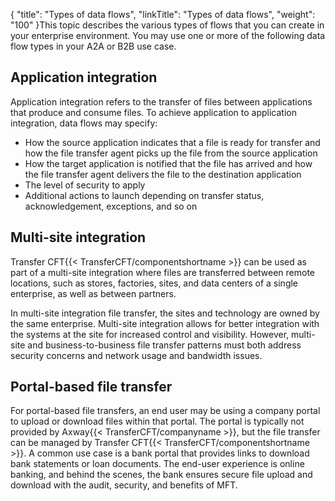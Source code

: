 {
    "title": "Types of data flows",
    "linkTitle": "Types of data flows",
    "weight": "100"
}This topic describes the various types of flows that you can create in your enterprise environment. You may use one or more of the following data flow types in your A2A or B2B use case.

## Application integration

Application integration refers to the transfer of files between applications that produce and consume files. To achieve application to application integration, data flows may specify:

- How the source application indicates that a file is ready for transfer and how the file transfer agent picks up the file from the source application
- How the target application is notified that the file has arrived and how the file transfer agent delivers the file to the destination application
- The level of security to apply
- Additional actions to launch depending on transfer status, acknowledgement, exceptions, and so on

## Multi-site integration

Transfer CFT{{< TransferCFT/componentshortname  >}} can be used as part of a multi-site integration where files are transferred between remote locations, such as stores, factories, sites, and data centers of a single enterprise, as well as between partners.

In multi-site integration file transfer, the sites and technology are owned by the same enterprise. Multi-site integration allows for better integration with the systems at the site for increased control and visibility. However, multi-site and business-to-business file transfer patterns must both address security concerns and network usage and bandwidth issues.

## Portal-based file transfer

For portal-based file transfers, an end user may be using a company portal to upload or download files within that portal. The portal is typically not provided by Axway{{< TransferCFT/companyname  >}}, but the file transfer can be managed by Transfer CFT{{< TransferCFT/componentshortname  >}}. A common use case is a bank portal that provides links to download bank statements or loan documents. The end-user experience is online banking, and behind the scenes, the bank ensures secure file upload and download with the audit, security, and benefits of MFT.
